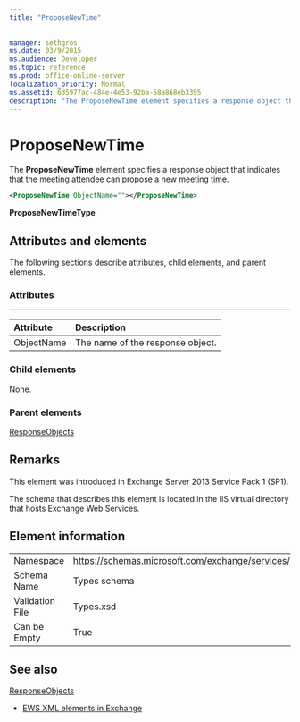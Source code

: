 ```yaml
---
title: "ProposeNewTime"
 
 
manager: sethgros
ms.date: 03/9/2015
ms.audience: Developer
ms.topic: reference
ms.prod: office-online-server
localization_priority: Normal
ms.assetid: 6d5977ac-484e-4e53-92ba-58a868eb3395
description: "The ProposeNewTime element specifies a response object that indicates that the meeting attendee can propose a new meeting time."
---
```


# ProposeNewTime

The **ProposeNewTime** element specifies a response object that indicates that the meeting attendee can propose a new meeting time. 
  
```XML
<ProposeNewTime ObjectName=""></ProposeNewTime>
```

 **ProposeNewTimeType**
## Attributes and elements

The following sections describe attributes, child elements, and parent elements.
  
### Attributes

****

|**Attribute**|**Description**|
|:-----|:-----|
|ObjectName  <br/> |The name of the response object.  <br/> |
   
### Child elements

None.
  
### Parent elements

[ResponseObjects](responseobjects.md)
  
## Remarks

This element was introduced in Exchange Server 2013 Service Pack 1 (SP1).
  
The schema that describes this element is located in the IIS virtual directory that hosts Exchange Web Services.
  
## Element information

|||
|:-----|:-----|
|Namespace  <br/> |https://schemas.microsoft.com/exchange/services/2006/types  <br/> |
|Schema Name  <br/> |Types schema  <br/> |
|Validation File  <br/> |Types.xsd  <br/> |
|Can be Empty  <br/> |True  <br/> |
   
## See also



[ResponseObjects](responseobjects.md)


- [EWS XML elements in Exchange](ews-xml-elements-in-exchange.md)

